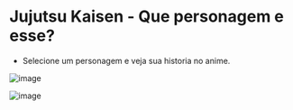 # Jujutsu Kaisen - Que personagem e esse?


- Selecione um personagem e veja sua historia no anime.


![image](https://github.com/mickeiasdev/JujutsuKaisen-Selecao-De-Personagem/assets/130601846/fd8a5f14-22ab-4c82-ad2f-df5afca0b73c)


![image](https://github.com/mickeiasdev/JujutsuKaisen-Selecao-De-Personagem/assets/130601846/953f6229-0239-4262-a984-7adab2bc63af)
